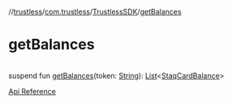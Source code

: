 //[trustless](../../../index.md)/[com.trustless](../index.md)/[TrustlessSDK](index.md)/[getBalances](get-balances.md)

# getBalances

\
suspend fun [getBalances](get-balances.md)(token: [String](https://kotlinlang.org/api/latest/jvm/stdlib/kotlin/-string/index.html)): [List](https://kotlinlang.org/api/latest/jvm/stdlib/kotlin.collections/-list/index.html)&lt;[StaqCardBalance](../../com.trustless.requests.cards/-staq-card-balance/index.md)&gt;

[Api Reference](https://developer.finto.io/docs/apis/cards#/Cards/Get%20balance)
